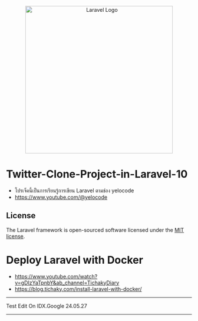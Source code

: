<p align="center"><a href="https://laravel.com" target="_blank"><img src="https://raw.githubusercontent.com/laravel/art/master/logo-lockup/5%20SVG/2%20CMYK/1%20Full%20Color/laravel-logolockup-cmyk-red.svg" width="400" alt="Laravel Logo"></a></p>

# Twitter-Clone-Project-in-Laravel-10
* โปรเจ็คนี้เป็นการเรียนรู้การเขียน Laravel ตามช่อง yelocode
* https://www.youtube.com/@yelocode

## License

The Laravel framework is open-sourced software licensed under the [MIT license](https://opensource.org/licenses/MIT).

# Deploy Laravel with Docker
* https://www.youtube.com/watch?v=gDIzYaTpnbY&ab_channel=TichakyDiary
* https://blog.tichaky.com/install-laravel-with-docker/

___
Test Edit On IDX.Google
24.05.27
___